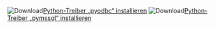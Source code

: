 ![Download](../ssdt/media/download.png)[Python-Treiber „pyodbc“ installieren](../connect/python/pyodbc/step-1-configure-development-environment-for-pyodbc-python-development.md) ![Download](../ssdt/media/download.png)[Python-Treiber „pymssql“ installieren](../connect/python/pymssql/step-1-configure-development-environment-for-pymssql-python-development.md) 